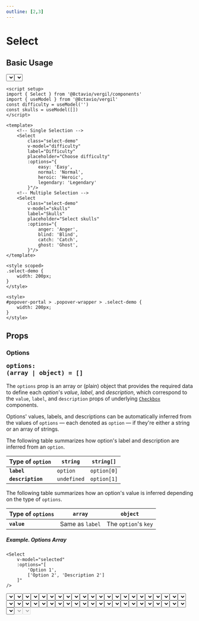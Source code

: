```yaml
---
outline: [2,3]
---
```


# Select

<script setup>
import { Select } from '@8ctavio/vergil/components'
import { useModel } from '@8ctavio/vergil'
import { kebabCase } from '@8ctavio/vergil/utilities'

const demo1 = useModel('')
const demo2 = useModel('')
const demo3 = useModel('')
const demo4 = useModel('')
</script>

<style scoped>
.select {
    width: 200px;
}
</style>

<style>
#popover-portal > .popover-wrapper > .select-popover.select-demo {
    width: 200px;
}   
</style>

## Basic Usage

<Demo>
    <div class="col center">
        <Select class="select-demo"
            label="Difficulty"
            placeholder="Choose difficulty"
            :options="{
                easy: 'Easy',
                normal: 'Normal',
                heroic: 'Heroic',
                legendary: 'Legendary'
            }"/>
        <Select class="select-demo"
            :value="[]"
            label="Skulls"
            placeholder="Select skulls"
            :options="{
                anger: 'Anger',
                blind: 'Blind',
                catch: 'Catch',
                ghost: 'Ghost',
            }"/>
    </div>
</Demo>

```vue
<script setup>
import { Select } from '@8ctavio/vergil/components'
import { useModel } from '@8ctavio/vergil'
const difficulty = useModel('')
const skulls = useModel([])
</script>

<template>
    <!-- Single Selection -->
    <Select
        class="select-demo"
        v-model="difficulty"
        label="Difficulty"
        placeholder="Choose difficulty"
        :options="{
            easy: 'Easy',
            normal: 'Normal',
            heroic: 'Heroic',
            legendary: 'Legendary'
        }"/>
    <!-- Multiple Selection -->
    <Select
        class="select-demo"
        v-model="skulls"
        label="Skulls"
        placeholder="Select skulls"
        :options="{
            anger: 'Anger',
            blind: 'Blind',
            catch: 'Catch',
            ghost: 'Ghost',
        }"/>
</template>

<style scoped>
.select-demo {
    width: 200px;
}
</style>

<style>
#popover-portal > .popover-wrapper > .select-demo {
    width: 200px;
}   
</style>
```

## Props

### Options <Badge><pre>options: (array | object) = []</pre></Badge>

The `options` prop is an array or (plain) object that provides the required data to define each *option*'s *value*, *label*, and *description*, which correspond to the `value`, `label`, and `description` props of underlying [`Checkbox`](/components/form/checkbox) components.

Options' values, labels, and descriptions can be automatically inferred from the values of `options` — each denoted as `option` — if they're either a string or an array of strings.

The following table summarizes how option's label and description are inferred from an `option`.

| Type of `option` | `string` | `string[]` |
| ---------------- | -------- | ---------- |
| **`label`** | `option` | `option[0]` |
| **`description`** | `undefined` | `option[1]` |

The following table summarizes how an option's value is inferred depending on the type of `options`.

| Type of `options` | `array` | `object` |
| ----------------- | ------- | -------- |
| **`value`** | Same as `label` | The `option`'s `key` |

##### Example. Options Array

```vue-html
<Select
    v-model="selected"
    :options="[
        'Option 1',
        ['Option 2', 'Description 2']
    ]"
/>
```

<Demo>
    <Select class="select-demo"
        v-model="demo1"
        placeholder="Options array"
        :options="[
            'Option 1',
            ['Option 2', 'Description 2']
        ]"/>    
    <code>selected.value === '{{ demo1.value }}'</code>
</Demo>

##### Example. Options Object

```vue-html
<Select
    v-model="selected"
    :options="{
        value1: 'Option 1',
        value2: ['Option 2', 'Description 2']
    }"
/>
```

<Demo>
    <Select class="select-demo"
        v-model="demo2"
        placeholder="Options object"
        :options="{
            value1: 'Option 1',
            value2: ['Option 2', 'Description 2']
        }"/>  
    <code>selected.value === '{{ demo2.value }}'</code>
</Demo>

### Option's attributes <Badge><pre>option-[value|label|description]: (string | function)</pre></Badge>

The `option-value`, `option-label`, and `option-description` props allow to specify custom options' values, labels, and descriptions.

As strings, these props represent an object key. If an `option` is an object, the resulting value/label/description is obtained by accessing that object with the provided key.

```vue-html
<Select
    v-model="selected"
    :options="[{
        id: '123',
        name: 'Abc Def',
        email: 'abd.def@vergil.com'
    },{
        id: '456',
        name: 'Uvw Xyz',
        email: 'uvw.xyz@vergil.com'
    }]"
    option-value="id"    
    option-label="name"
    option-description="email"
/>
```

<Demo>
    <Select class="select-demo"
        v-model="demo3"
        placeholder="Select option"
        :options="[{
            id: '123',
            name: 'Abc Def',
            email: 'abd.def@vergil.com'
        },{
            id: '456',
            name: 'Uvw Xyz',
            email: 'uvw.xyz@vergil.com'
        }]"
        option-value="id"    
        option-label="name"
        option-description="email"/>
    <code>checked.value === '{{ demo3.value }}'</code>
</Demo>

As functions, these props are called for each `option`, receive the `option` and its `key` (index for arrays) as arguments, and their return value becomes the resulting value/label/description.

```vue-html
<Select
    v-model="selected"
    :options="[{
        id: '123',
        name: 'Abc Def',
        email: 'abd.def@vergil.com'
    },{
        id: '456',
        name: 'Uvw Xyz',
        email: 'uvw.xyz@vergil.com'
    }]"
    :option-value="option => kebabCase(option.name)"    
    :option-label="option => option.name.split(' ')[0]"
    :option-description="option => `@@mail@@ ${option.email}`"
/>
```

<Demo>
    <Select class="select-demo"
        v-model="demo4"
        placeholder="Select option"
        :options="[{
            id: '123',
            name: 'Abc Def',
            email: 'abd.def@vergil.com'
        },{
            id: '456',
            name: 'Uvw Xyz',
            email: 'uvw.xyz@vergil.com'
        }]"
        :option-value="option => kebabCase(option.name)"    
        :option-label="option => option.name.split(' ')[0]"
        :option-description="option => `@@mail@@ ${option.email}`"/>  
    <code>checked.value === '{{ demo4.value }}'</code>
</Demo>

The following functions are the default values for the `option-value`, `option-label`, and `option-description` props.

```js
function defaultOptionValue(option, key) {
    return typeof key === 'number'
        ? Array.isArray(option) ? option[0] : option
        : key
}
function defaultOptionLabel(option) {
    return Array.isArray(option) ? option[0] : option
}
function defaultOptionDescription {
    return Array.isArray(option) ? option[1] : undefined
}
```

### Placeholder <Badge><pre>placeholder: string</pre></Badge>

```vue-html
<Select placeholder="Select option"/>
```

### Placeholder fallback <Badge><pre>placeholder-fallback: (n: number) => string</pre></Badge>

When selecting multiple options, the selected options are displayed in the select button as a comma-separated string of those options' labels. If that string overflows its container, a fallback placeholder is obtained from the `placeholder-fallback` function and displayed instead.

The `placeholder-fallback` function receives as its only argument the number of selected options.

```vue-html
<Select
    :value="[]"
    :options="['The Fall of Reach', 'The Flood', 'First Strike']"
    :placeholder-fallback="n => {
        return `${n} Option${n > 1 ? 's':''} Selected`
    }"
    placeholder="Select option"
/>
```

<Demo>
    <Select class="select-demo"
        :value="[]"
        :options="['The Fall of Reach', 'The Flood', 'First Strike']"
        :placeholder-fallback="n => {
            return `${n} Option${n > 1 ? 's':''} Selected`
        }"
        placeholder="Select option"
    />
</Demo>

The following function is used as the default `placeholder-fallback` value.

```js
n => `${n} Selected`
```

:::tip
The `placeholder-fallback` prop only takes effect in multiple selection mode.
:::

### Filter <Badge><pre>filter: boolean</pre></Badge>

```vue-html
<Select
    :options="['abc','uvw','xyz']"
    placeholder="Select option"
    filter
/>
```

<Demo>
    <Select class="select-demo"
        :options="['abc','uvw','xyz']"
        placeholder="Select option"
        filter
    />
</Demo>

### Filter input <Badge><pre>filter-input: object</pre></Badge>

The `filter-input` prop is an object of props forwarded to the filter's `InputText` component.

```vue-html
<Select
    :options="['Option']"
    placeholder="Select option"
    filter
    :filter-input="{
        placeholder: 'Filter users',
        icon: 'person_search',
        max: '10'
    }"
/>
```

<Demo>
    <Select class="select-demo"
        :options="['Option']"
        placeholder="Select option"
        filter
        :filter-input="{
            placeholder: 'Filter users',
            icon: 'person_search',
            max: '10'
        }"
    />
</Demo>

:::tip
The filter's default placeholder can be configured through the `placeholderFilter` [configuration option](#configuration-options).
:::

### Not-found placeholder <Badge><pre>placeholder-not-found: (query: string) => string</pre></Badge> <Badge><pre>[MiniMarkup](/mini-markup)</pre></Badge>

The `placeholder-not-found` prop is used to obtain a placeholder to display when the `Select`'s filter input yields no results. The passed function receives as a single argument the filter input's query.

```vue-html
<Select
    :options="['Option']"
    placeholder="Select option"
    filter
    :placeholder-not-found="query => {
        return `@@search_off@@\nCould not find [['${query}']]`
    }"
/>
```

<Demo>
    <Select class="select-demo"
        :options="['Option']"
        placeholder="Select option"
        filter
        :placeholder-not-found="query => `@@search_off@@\nCould not find [['${query}']]`"
    />
</Demo>

The following function is used as the default `placeholder-not-found` value.

```js
query => `No results for [["${query}"]]`
```

### Chips <Badge><pre>chips: boolean</pre></Badge> <Badge type="warning">Only for multiple selection</Badge>

```vue-html
<Select
    :value="[]"
    :options="['abc','uvw','xyz']"
    placeholder="Select option"
    chips
/>
```

<Demo>
    <Select class="select-demo"
        :value="[]"
        :options="['abc','uvw','xyz']"
        placeholder="Select option"
        chips
    />
</Demo>

### Float label <Badge><pre>float-label: boolean</pre></Badge>

```vue
<Select label="Select option" float-label :options="['Option']"/>
```

<Demo>
    <Select class="select-demo" label="Select option" float-label :options="['Option']"/>
</Demo>

:::tip NOTE
`float-label` only works if the `placeholder` and `description` props are unset.
:::

### Underline <Badge><pre>underline: boolean</pre></Badge>

<Demo>
    <Select class="select-demo" placeholder="Select option" underline :options="['Option']"/>
</Demo>

### Fill <Badge><pre>fill: boolean</pre></Badge>

<Demo>
    <Select class="select-demo" placeholder="Select option" underline fill :options="['Option']"/>
</Demo>

### Theme <Badge><pre>theme: [theme](/theme#the-theme-prop) = 'brand'</pre></Badge>

<Demo>
    <div class="row center">
        <Select class="select-demo" underline :options="['Option']" theme="brand" placeholder="Brand"/>
        <Select class="select-demo" underline :options="['Option']" theme="user" placeholder="User"/>
        <Select class="select-demo" underline :options="['Option']" theme="ok" placeholder="Ok"/>
        <Select class="select-demo" underline :options="['Option']" theme="info" placeholder="Info"/>
        <Select class="select-demo" underline :options="['Option']" theme="warn" placeholder="Warn"/>
        <Select class="select-demo" underline :options="['Option']" theme="danger" placeholder="Danger"/>
        <Select class="select-demo" underline :options="['Option']" theme="neutral" placeholder="Neutral"/>
    </div>
</Demo>

### Size <Badge><pre>size: ('sm' | 'md' | 'lg' | 'xl') = 'md'</pre></Badge>

<Demo>
    <div class="col center">
        <Select class="select-demo" size="sm" :options="['Option']" placeholder="Small"/>
        <Select class="select-demo" size="md" :options="['Option']" placeholder="Medium"/>
        <Select class="select-demo" size="lg" :options="['Option']" placeholder="Large"/>
        <Select class="select-demo" size="xl" :options="['Option']" placeholder="Extra Large"/>
    </div>
</Demo>

### Radius <Badge><pre>radius: ('none' | 'sm' | 'md' | 'lg' | 'full') = 'md'</pre></Badge>

<Demo>
    <div class="col center w-initial">
        <Select class="select-demo" :options="['Option']" placeholder="None" radius="none"/>
        <Select class="select-demo" :options="['Option']" placeholder="Small" radius="sm"/>
        <Select class="select-demo" :options="['Option']" placeholder="Medium" radius="md"/>
        <Select class="select-demo" :options="['Option']" placeholder="Large" radius="lg"/>
        <Select class="select-demo" :options="['Option']" placeholder="Full" radius="full"/>
    </div>
    <div class="col center w-initial">
        <Select class="select-demo" :options="['Option']" underline placeholder="None" radius="none"/>
        <Select class="select-demo" :options="['Option']" underline placeholder="Small" radius="sm"/>
        <Select class="select-demo" :options="['Option']" underline placeholder="Medium" radius="md"/>
        <Select class="select-demo" :options="['Option']" underline placeholder="Large" radius="lg"/>
        <Select class="select-demo" :options="['Option']" underline placeholder="Full" radius="full"/>
    </div>
</Demo>

### Spacing <Badge><pre>spacing: ('compact' | 'expanded') = ''</pre></Badge>

<Demo>
    <div class="col">
        <div class="row center">
            <Select class="select-demo" size="sm" :options="['Option']" spacing="compact" placeholder="Compact"/>
            <Select class="select-demo" size="sm" :options="['Option']" placeholder="Default"/>
            <Select class="select-demo" size="sm" :options="['Option']" spacing="expanded" placeholder="Expanded"/>
        </div>
        <div class="row center">
            <Select class="select-demo" size="md" :options="['Option']" spacing="compact" placeholder="Compact"/>
            <Select class="select-demo" size="md" :options="['Option']" placeholder="Default"/>
            <Select class="select-demo" size="md" :options="['Option']" spacing="expanded" placeholder="Expanded"/>
        </div>
        <div class="row center">
            <Select class="select-demo" size="lg" :options="['Option']" spacing="compact" placeholder="Compact"/>
            <Select class="select-demo" size="lg" :options="['Option']" placeholder="Default"/>
            <Select class="select-demo" size="lg" :options="['Option']" spacing="expanded" placeholder="Expanded"/>
        </div>
        <div class="row center">
            <Select class="select-demo" size="xl" :options="['Option']" spacing="compact" placeholder="Compact"/>
            <Select class="select-demo" size="xl" :options="['Option']" placeholder="Default"/>
            <Select class="select-demo" size="xl" :options="['Option']" spacing="expanded" placeholder="Expanded"/>
        </div>
    </div>
</Demo>

### Disabled <Badge><pre>disabled: boolean</pre></Badge>

<Demo>
    <Select class="select-demo" disabled placeholder="Disabled"/>
    <Select class="select-demo" disabled placeholder="Disabled" underline/>
</Demo>

## API Reference

| prop | type | default |
| ---- | ---- | ------- |
| `value` | `string \| array` | `''` |
| `options` | `array \| object` | `[]` |
| `optionValue` | `string \| function` | |
| `optionLabel` | `string \| function` | |
| `optionDescription` | `string \| function` | |
| `placeholder` | `string` | |
| `placeholderFallback` | `(n: number) => string` | |
| `filter` | `boolean` | |
| `placeholderNotFound` | `(query: string) => string` | |
| `chips` | `boolean` | |
| `label` | `string` | |
| `hint` | `string` | |
| `description` | `string` | |
| `help` | `string` | |
| `float-label` | `boolean` | |
| `underline` | `boolean` | |
| [`theme`](/theme#the-theme-prop) | `'brand' \| 'user' \| 'ok' \| 'info' \| 'warn' \| 'danger' \| 'neutral'` | `'brand'` |
| `size` | `'sm' \| 'md' \| 'lg' \| 'xl'` | `'md'` |
| `radius` | `'none' \| 'sm' \| 'md' \| 'lg' \| 'full'` | `'md'` |
| `spacing` | `'' \| 'compact' \| 'extended'` | `''` |
| `disabled` | `boolean` | |

### Configuration options

The following `Select` props' default values can be overwritten under the `select` root-level [configuration option](/configuration).

| `select.<option>` | [global](/configuration#global-configuration) |
| -------------- | :---: |
| `placeholderFallback` | |
| `placeholderNotFound` | |
| `placeholderFilter` | |
| `underline` | |
| `fill` | |
| `theme` | ✅ |
| `size` | ✅ |
| `radius` | ✅ |
| `spacing` | ✅ |

## Anatomy

<Demo>
    <Anatomy tag="div" classes="form-field select">
        <Anatomy tag="div" classes="form-field-label-wrapper">
            <Anatomy tag="label" classes="form-field-label"/>
            <Anatomy tag="span" classes="form-field-hint"/>
        </Anatomy>
        <Anatomy tag="p" classes="form-field-details form-field-description"/>
        <Anatomy tag="Btn" classes="btn select-button">
            <Anatomy tag="p" classes="select-placeholder">
                <Anatomy tag="span"/>
            </Anatomy>
            <Anatomy tag="div" classes="chips">
                <Anatomy tag='Badge.badge v-for="(label,value) in selected'>
                    <Anatomy tag="button">
                        <Anatomy tag="Icon" classes="icon"/>
                    </Anatomy>
                </Anatomy>
            </Anatomy>
            <Anatomy slot="aside">
                <Anatomy tag="label"/>
            </Anatomy>
        </Anatomy>
        <Anatomy tag="p" classes="form-field-details form-field-help"/>
        <Anatomy tag="Teleport" id="popover-portal">
            <Anatomy tag="div" classes="popover-wrapper">
                <Anatomy tag="div" classes="popover select-popver">
                    <Anatomy tag='Input' classes="input-text"/>
                    <Anatomy tag='p' classes="select-not-found"/>
                    <Anatomy tag='CheckboxGroup' classes="checkbox-group"/>
                </Anatomy>
            </Anatomy>
        </Anatomy>
    </Anatomy>
</Demo>